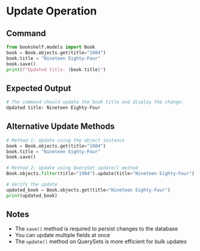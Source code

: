 # Update Operation

## Command
```python
from bookshelf.models import Book
book = Book.objects.get(title="1984")
book.title = "Nineteen Eighty-Four"
book.save()
print(f"Updated title: {book.title}")
```

## Expected Output
```python
# The command should update the book title and display the change:
Updated title: Nineteen Eighty-Four
```

## Alternative Update Methods
```python
# Method 1: Update using the object instance
book = Book.objects.get(title="1984")
book.title = "Nineteen Eighty-Four"
book.save()

# Method 2: Update using QuerySet update() method
Book.objects.filter(title="1984").update(title="Nineteen Eighty-Four")

# Verify the update
updated_book = Book.objects.get(title="Nineteen Eighty-Four")
print(updated_book)
```

## Notes
- The `save()` method is required to persist changes to the database
- You can update multiple fields at once
- The `update()` method on QuerySets is more efficient for bulk updates 